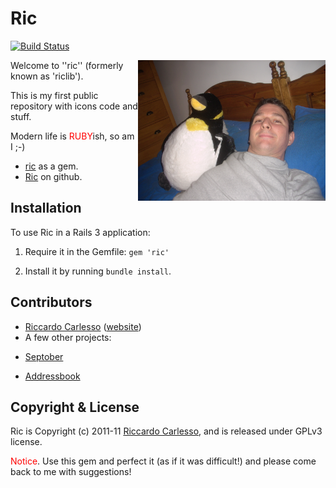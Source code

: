 # Ric 

[![Build Status](https://secure.travis-ci.org/palladius/ric.png)](http://travis-ci.org/palladius/ric)

<img src="https://github.com/palladius/ric/raw/master/images/photos/Riccardo/Riccardo%20OnBedWithPenguin.jpg" width="300" alt="Sleeping with my Penguin" align='right' />

Welcome to ''ric'' (formerly known as 'riclib').

This is my first public repository with icons code and stuff.

Modern life is <font color='red'>RUBY</font>ish, so am I ;-)

* [ric](http://rubygems.org/gems/ric) as a gem.
* [Ric](http://github.com/palladius/ric) on github.

## Installation

To use Ric in a Rails 3 application:

1. Require it in the Gemfile: `gem 'ric'`

2. Install it by running `bundle install`.

## Contributors

* [Riccardo Carlesso](http://github.com/palladius) ([website](http://www.palladius.it/))
* A few other projects:

- [Septober](http://septober.heroku.com/)

- [Addressbook](http://ricaddressbook.heroku.com/)

## Copyright & License

Ric is Copyright (c) 2011-11 [Riccardo Carlesso](http://www.palladius.it/), and is released under GPLv3 license.

<font color='red'>Notice</font>. Use this gem and perfect it (as if it was difficult!) and please come back to me with suggestions!
